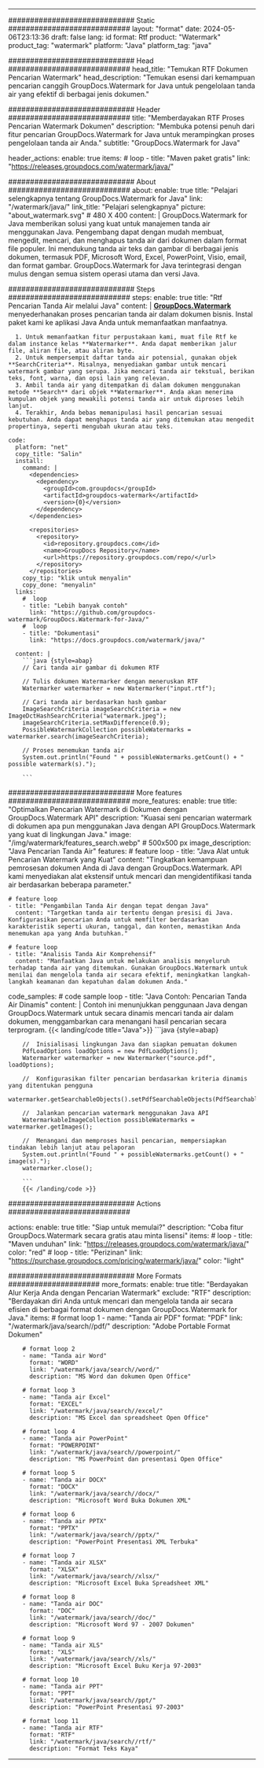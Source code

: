 
---
############################# Static ############################
layout: "format"
date:  2024-05-06T23:13:36
draft: false
lang: id
format: Rtf
product: "Watermark"
product_tag: "watermark"
platform: "Java"
platform_tag: "java"

############################# Head ############################
head_title: "Temukan RTF Dokumen Pencarian Watermark"
head_description: "Temukan esensi dari kemampuan pencarian canggih GroupDocs.Watermark for Java untuk pengelolaan tanda air yang efektif di berbagai jenis dokumen."

############################# Header ############################
title: "Memberdayakan RTF Proses Pencarian Watermark Dokumen" 
description: "Membuka potensi penuh dari fitur pencarian GroupDocs.Watermark for Java untuk merampingkan proses pengelolaan tanda air Anda."
subtitle: "GroupDocs.Watermark for Java" 

header_actions:
  enable: true
  items:
    #  loop
    - title: "Maven paket gratis"
      link: "https://releases.groupdocs.com/watermark/java/"
      
############################# About ############################
about:
    enable: true
    title: "Pelajari selengkapnya tentang GroupDocs.Watermark for Java"
    link: "/watermark/java/"
    link_title: "Pelajari selengkapnya"
    picture: "about_watermark.svg" # 480 X 400
    content: |
       GroupDocs.Watermark for Java memberikan solusi yang kuat untuk manajemen tanda air menggunakan Java. Pengembang dapat dengan mudah membuat, mengedit, mencari, dan menghapus tanda air dari dokumen dalam format file populer. Ini mendukung tanda air teks dan gambar di berbagai jenis dokumen, termasuk PDF, Microsoft Word, Excel, PowerPoint, Visio, email, dan format gambar. GroupDocs.Watermark for Java terintegrasi dengan mulus dengan semua sistem operasi utama dan versi Java.

############################# Steps ############################
steps:
    enable: true
    title: "Rtf Pencarian Tanda Air melalui Java"
    content: |
      **[GroupDocs.Watermark](https://products.groupdocs.com/watermark/java/)** menyederhanakan proses pencarian tanda air dalam dokumen bisnis. Instal paket kami ke aplikasi Java Anda untuk memanfaatkan manfaatnya.
      
      1. Untuk memanfaatkan fitur perpustakaan kami, muat file Rtf ke dalam instance kelas **Watermarker**. Anda dapat memberikan jalur file, aliran file, atau aliran byte.
      2. Untuk mempersempit daftar tanda air potensial, gunakan objek **SearchCriteria**. Misalnya, menyediakan gambar untuk mencari watermark gambar yang serupa. Jika mencari tanda air tekstual, berikan teks, font, warna, dan opsi lain yang relevan.
      3. Ambil tanda air yang ditempatkan di dalam dokumen menggunakan metode **Search** dari objek **Watermarker**. Anda akan menerima kumpulan objek yang mewakili potensi tanda air untuk diproses lebih lanjut.
      4. Terakhir, Anda bebas memanipulasi hasil pencarian sesuai kebutuhan. Anda dapat menghapus tanda air yang ditemukan atau mengedit propertinya, seperti mengubah ukuran atau teks.
   
    code:
      platform: "net"
      copy_title: "Salin"
      install:
        command: |
          <dependencies>
            <dependency>
              <groupId>com.groupdocs</groupId>
              <artifactId>groupdocs-watermark</artifactId>
              <version>{0}</version>
            </dependency>
          </dependencies>

          <repositories>
            <repository>
              <id>repository.groupdocs.com</id>
              <name>GroupDocs Repository</name>
              <url>https://repository.groupdocs.com/repo/</url>
            </repository>
          </repositories>
        copy_tip: "klik untuk menyalin"
        copy_done: "menyalin"
      links:
        #  loop
        - title: "Lebih banyak contoh"
          link: "https://github.com/groupdocs-watermark/GroupDocs.Watermark-for-Java/"
        #  loop
        - title: "Dokumentasi"
          link: "https://docs.groupdocs.com/watermark/java/"
          
      content: |
        ```java {style=abap}
        // Cari tanda air gambar di dokumen RTF

        // Tulis dokumen Watermarker dengan meneruskan RTF
        Watermarker watermarker = new Watermarker("input.rtf");
        
        // Cari tanda air berdasarkan hash gambar
        ImageSearchCriteria imageSearchCriteria = new ImageDctHashSearchCriteria("watermark.jpeg");
        imageSearchCriteria.setMaxDifference(0.9);
        PossibleWatermarkCollection possibleWatermarks = watermarker.search(imageSearchCriteria);

        // Proses menemukan tanda air
        System.out.println("Found " + possibleWatermarks.getCount() + " possible watermark(s).");
        
        ```          
        
############################# More features ############################
more_features:
  enable: true
  title: "Optimalkan Pencarian Watermark di Dokumen dengan GroupDocs.Watermark API"
  description: "Kuasai seni pencarian watermark di dokumen apa pun menggunakan Java dengan API GroupDocs.Watermark yang kuat di lingkungan Java."
  image: "/img/watermark/features_search.webp" # 500x500 px
  image_description: "Java Pencarian Tanda Air"
  features:
    # feature loop
    - title: "Java Alat untuk Pencarian Watermark yang Kuat"
      content: "Tingkatkan kemampuan pemrosesan dokumen Anda di Java dengan GroupDocs.Watermark. API kami menyediakan alat ekstensif untuk mencari dan mengidentifikasi tanda air berdasarkan beberapa parameter."

    # feature loop
    - title: "Pengambilan Tanda Air dengan tepat dengan Java"
      content: "Targetkan tanda air tertentu dengan presisi di Java. Konfigurasikan pencarian Anda untuk memfilter berdasarkan karakteristik seperti ukuran, tanggal, dan konten, memastikan Anda menemukan apa yang Anda butuhkan."

    # feature loop
    - title: "Analisis Tanda Air Komprehensif"
      content: "Manfaatkan Java untuk melakukan analisis menyeluruh terhadap tanda air yang ditemukan. Gunakan GroupDocs.Watermark untuk menilai dan mengelola tanda air secara efektif, meningkatkan langkah-langkah keamanan dan kepatuhan dalam dokumen Anda."
      
  code_samples:
    # code sample loop
    - title: "Java Contoh: Pencarian Tanda Air Dinamis"
      content: |
        Contoh ini menunjukkan penggunaan Java dengan GroupDocs.Watermark untuk secara dinamis mencari tanda air dalam dokumen, menggambarkan cara menangani hasil pencarian secara terprogram.
        {{< landing/code title="Java">}}
        ```java {style=abap}
        
        //  Inisialisasi lingkungan Java dan siapkan pemuatan dokumen
        PdfLoadOptions loadOptions = new PdfLoadOptions();
        Watermarker watermarker = new Watermarker("source.pdf", loadOptions);

        //  Konfigurasikan filter pencarian berdasarkan kriteria dinamis yang ditentukan pengguna
        watermarker.getSearchableObjects().setPdfSearchableObjects(PdfSearchableObjects.AttachedImages);

        //  Jalankan pencarian watermark menggunakan Java API
        WatermarkableImageCollection possibleWatermarks = watermarker.getImages();

        //  Menangani dan memproses hasil pencarian, mempersiapkan tindakan lebih lanjut atau pelaporan
        System.out.println("Found " + possibleWatermarks.getCount() + " image(s).");
        watermarker.close();

        ```
        {{< /landing/code >}}


############################# Actions ############################

actions:
  enable: true
  title: "Siap untuk memulai?"
  description: "Coba fitur GroupDocs.Watermark secara gratis atau minta lisensi"
  items:
    #  loop
    - title: "Maven unduhan"
      link: "https://releases.groupdocs.com/watermark/java/"
      color: "red"
        #  loop
    - title: "Perizinan"
      link: "https://purchase.groupdocs.com/pricing/watermark/java/"
      color: "light"


############################# More Formats #####################
more_formats:
    enable: true
    title: "Berdayakan Alur Kerja Anda dengan Pencarian Watermark"
    exclude: "RTF"
    description: "Berdayakan diri Anda untuk mencari dan mengelola tanda air secara efisien di berbagai format dokumen dengan GroupDocs.Watermark for Java."
    items: 
        # format loop 1
        - name: "Tanda air PDF"
          format: "PDF"
          link: "/watermark/java/search//pdf/"
          description: "Adobe Portable Format Dokumen"

        # format loop 2
        - name: "Tanda air Word"
          format: "WORD"
          link: "/watermark/java/search//word/"
          description: "MS Word dan dokumen Open Office"
          
        # format loop 3
        - name: "Tanda air Excel"
          format: "EXCEL"
          link: "/watermark/java/search//excel/"
          description: "MS Excel dan spreadsheet Open Office"

        # format loop 4
        - name: "Tanda air PowerPoint"
          format: "POWERPOINT"
          link: "/watermark/java/search//powerpoint/"
          description: "MS PowerPoint dan presentasi Open Office"

        # format loop 5
        - name: "Tanda air DOCX"
          format: "DOCX"
          link: "/watermark/java/search//docx/"
          description: "Microsoft Word Buka Dokumen XML"
          
        # format loop 6
        - name: "Tanda air PPTX"
          format: "PPTX"
          link: "/watermark/java/search//pptx/"
          description: "PowerPoint Presentasi XML Terbuka"
          
        # format loop 7
        - name: "Tanda air XLSX"
          format: "XLSX"
          link: "/watermark/java/search//xlsx/"
          description: "Microsoft Excel Buka Spreadsheet XML"

        # format loop 8
        - name: "Tanda air DOC"
          format: "DOC"
          link: "/watermark/java/search//doc/"
          description: "Microsoft Word 97 - 2007 Dokumen"

        # format loop 9
        - name: "Tanda air XLS"
          format: "XLS"
          link: "/watermark/java/search//xls/"
          description: "Microsoft Excel Buku Kerja 97-2003"

        # format loop 10
        - name: "Tanda air PPT"
          format: "PPT"
          link: "/watermark/java/search//ppt/"
          description: "PowerPoint Presentasi 97-2003"

        # format loop 11
        - name: "Tanda air RTF"
          format: "RTF"
          link: "/watermark/java/search//rtf/"
          description: "Format Teks Kaya"

---